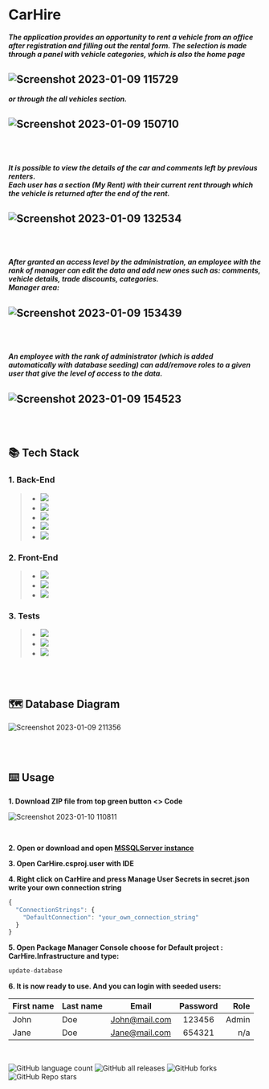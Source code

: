 # CarHire

***The application provides an opportunity to rent a vehicle from an office after registration and filling out the rental form.
The selection is made through a panel with vehicle categories, which is also the home page***

![Screenshot 2023-01-09 115729](https://user-images.githubusercontent.com/89041019/211303761-b88c6629-2e97-48f3-ae40-8ce9e3b1875b.png)
---
***or through the all vehicles section.***

![Screenshot 2023-01-09 150710](https://user-images.githubusercontent.com/89041019/211315281-bf8adb00-7971-4b66-8ee2-98f6800190d9.png)
---

<br>
<br>

***It is possible to view the details of the car and comments left by previous renters.<br>
Each user has a section (My Rent) with their current rent through which the vehicle is returned after the end of the rent.***

![Screenshot 2023-01-09 132534](https://user-images.githubusercontent.com/89041019/211317922-b31b1c68-3902-4b6c-b885-85561e26f92a.png)
---

<br>
<br>

***After granted an access level by the administration, an employee with the rank of manager can edit the data and add new ones
such as: comments, vehicle details, trade discounts, categories.***<br>
***Manager area:***

![Screenshot 2023-01-09 153439](https://user-images.githubusercontent.com/89041019/211320222-d1c9b190-f411-41ad-960d-8f45e5999d4e.png)
---

<br>
<br>

***An employee with the rank of administrator (which is added automatically with database seeding) can add/remove roles to a given user that give the level of access to the data.***

![Screenshot 2023-01-09 154523](https://user-images.githubusercontent.com/89041019/211322356-740abb55-df19-47fa-a15a-b6db0d7e75ee.png)
---

<br>
<br>

## :books: Tech Stack

### 1. Back-End

> - ![](https://img.shields.io/badge/Visual%20Studio%202022-v17.4.2-%233b2e58)
> - ![](https://img.shields.io/badge/ASP.NET%20Core-v6.0.8-%23512bd4)
> - ![](https://img.shields.io/badge/ASP.NET%20Core%20Identity-v6.0.8-%23512bd4)
> - ![](https://img.shields.io/badge/EntityFrameworkCore-v6.0.8-blue)
> - ![](https://img.shields.io/badge/MSSQLServer-2019--latest-%23eb0c0c)

### 2. Front-End

> - ![](https://img.shields.io/badge/jQuery-v3.5.1-%230769AD)
> - ![](https://img.shields.io/badge/Bootstrap-v5.1.0-%236610f2)
> - ![](https://img.shields.io/badge/sweetalert2-v11.6.10-%237066e0)

### 3. Tests

> - ![](https://img.shields.io/badge/SQLite-v7.0.0-%230088e9f2)
> - ![](https://img.shields.io/badge/MOQ-v4.8.13-%23ebba06f2)
> - ![](https://img.shields.io/badge/NUnit-v3.13.3-%230e8300)

<br>
<br>

## 🗺️ Database Diagram

![Screenshot 2023-01-09 211356](https://user-images.githubusercontent.com/89041019/211389193-0bf4a316-a91b-4e6e-9cea-4867e279f45a.png)

<br>
<br>

## ⌨️ Usage

  **1. Download ZIP file from top green button <> Code**
  
  ![Screenshot 2023-01-10 110811](https://user-images.githubusercontent.com/89041019/211515639-9f67bab3-ccda-453d-984e-fc60db88b243.png)

<br>

 **2. Open or download and open [MSSQLServer instance](https://www.microsoft.com/en-us/sql-server/sql-server-downloads "Microsoft official")**
 
 **3. Open CarHire.csproj.user with IDE**
 
 **4. Right click on CarHire and press Manage User Secrets in secret.json write your own connection string**
```javascript
{
  "ConnectionStrings": {
    "DefaultConnection": "your_own_connection_string"
  }
}
```

 **5. Open Package Manager Console choose for Default project : CarHire.Infrastructure and type:**

```javascript
update-database
```

 **6. It is now ready to use. And you can login with seeded users:**
 
 |First name| Last name| Email   | Password   | Role  |
 |-------| ------- | ------------- |:-------------:| -----:|
 | John | Doe  |John@mail.com| 123456 | Admin |
 | Jane | Doe  |Jane@mail.com| 654321 |   n/a |
<br>

![GitHub language count](https://img.shields.io/github/languages/count/Glavyanov/CarHire)
![GitHub all releases](https://img.shields.io/github/downloads/Glavyanov/CarHire/total)
![GitHub forks](https://img.shields.io/github/forks/Glavyanov/CarHire?style=social)
![GitHub Repo stars](https://img.shields.io/github/stars/Glavyanov/CarHire?style=social)
